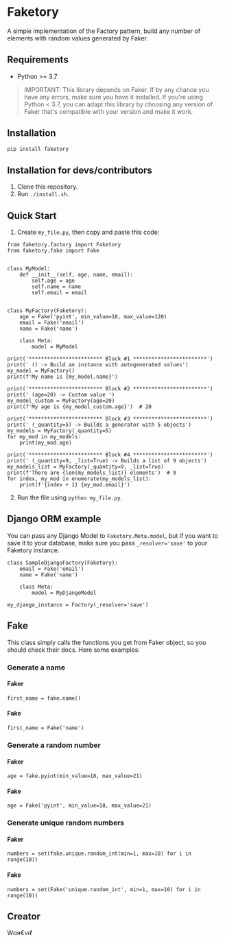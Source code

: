 # Faketory

A simple implementation of the Factory pattern, build any number of elements with random values generated by Faker.


## Requirements

- Python >= 3.7
> IMPORTANT: This library depends on Faker. If by any chance you have any errors, make sure you have it installed. If you're using Python < 3.7, you can adapt this library by choosing any version of Faker that's compatible with your version and make it work.


## Installation

```sh
pip install faketory
```

## Installation for devs/contributors
1. Clone this repository.
2. Run `./install.sh`.


## Quick Start

1. Create `my_file.py`, then copy and paste this code:
```
from faketory.factory import Faketory
from faketory.fake import Fake


class MyModel:
    def __init__(self, age, name, email):
        self.age = age
        self.name = name
        self.email = email


class MyFactory(Faketory):
    age = Fake('pyint', min_value=18, max_value=120)
    email = Fake('email')
    name = Fake('name')

    class Meta:
        model = MyModel

print('************************ Block #1 ************************')
print(' () -> Build an instance with autogenerated values')
my_model = MyFactory()
print(f'My name is {my_model.name}')

print('************************ Block #2 ************************')
print(' (age=20) -> Custom value ')
my_model_custom = MyFactory(age=20)
print(f'My age is {my_model_custom.age}')  # 20

print('************************ Block #3 ************************')
print(' (_quantity=5) -> Builds a generator with 5 objects')
my_models = MyFactory(_quantity=5)
for my_mod in my_models:
    print(my_mod.age)

print('************************ Block #4 ************************')
print(' (_quantity=9, _list=True) -> Builds a list of 9 objects')
my_models_list = MyFactory(_quantity=9, _list=True)
print(f'There are {len(my_models_list)} elements')  # 9
for index, my_mod in enumerate(my_models_list):
    print(f'{index + 1} {my_mod.email}')

```
2. Run the file using `python my_file.py`.


## Django ORM example

You can pass any Django Model to `Faketory.Meta.model`, but if you want to save it to your database, make sure you pass `_resolver='save'` to your Faketory instance.

```
class SampleDjangoFactory(Faketory):
    email = Fake('email')
    name = Fake('name')

    class Meta:
        model = MyDjangoModel

my_django_instance = Factory(_resolver='save')

```


## Fake

This class simply calls the functions you get from Faker object, so you should check their docs. Here some examples:


### Generate a name

#### Faker

```
first_name = fake.name()
```


#### Fake

```
first_name = Fake('name')
```


### Generate a random number
#### Faker

```
age = fake.pyint(min_value=18, max_value=21)
```
#### Fake

```
age = Fake('pyint', min_value=18, max_value=21)
```


### Generate unique random numbers
#### Faker

```
numbers = set(fake.unique.random_int(min=1, max=10) for i in range(10))
```


#### Fake

```
numbers = set(Fake('unique.random_int', min=1, max=10) for i in range(10))
```


## Creator

Wαя€vเℓ
